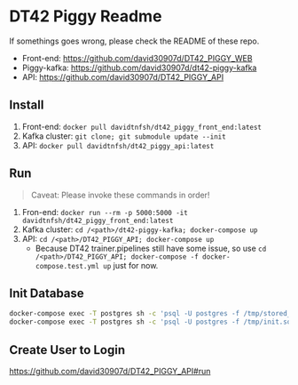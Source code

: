 # DT42 Piggy Readme

If somethings goes wrong, please check the README of these repo.

* Front-end: <https://github.com/david30907d/DT42_PIGGY_WEB>
* Piggy-kafka: <https://github.com/david30907d/dt42-piggy-kafka>
* API: <https://github.com/david30907d/DT42_PIGGY_API>

## Install

1. Front-end: `docker pull davidtnfsh/dt42_piggy_front_end:latest`
2. Kafka cluster: `git clone; git submodule update --init`
3. API: `docker pull davidtnfsh/dt42_piggy_api:latest`

## Run

> Caveat: Please invoke these commands in order!

1. Fron-end: `docker run --rm -p 5000:5000 -it davidtnfsh/dt42_piggy_front_end:latest`
2. Kafka cluster: `cd /<path>/dt42-piggy-kafka; docker-compose up`
3. API: `cd /<path>/DT42_PIGGY_API; docker-compose up`
    * Because DT42 trainer.pipelines still have some issue, so use `cd /<path>/DT42_PIGGY_API; docker-compose -f docker-compose.test.yml up` just for now.

## Init Database

```bash
docker-compose exec -T postgres sh -c 'psql -U postgres -f /tmp/stored_procedures.sql'
docker-compose exec -T postgres sh -c 'psql -U postgres -f /tmp/init.sql'
```

## Create User to Login

<https://github.com/david30907d/DT42_PIGGY_API#run>